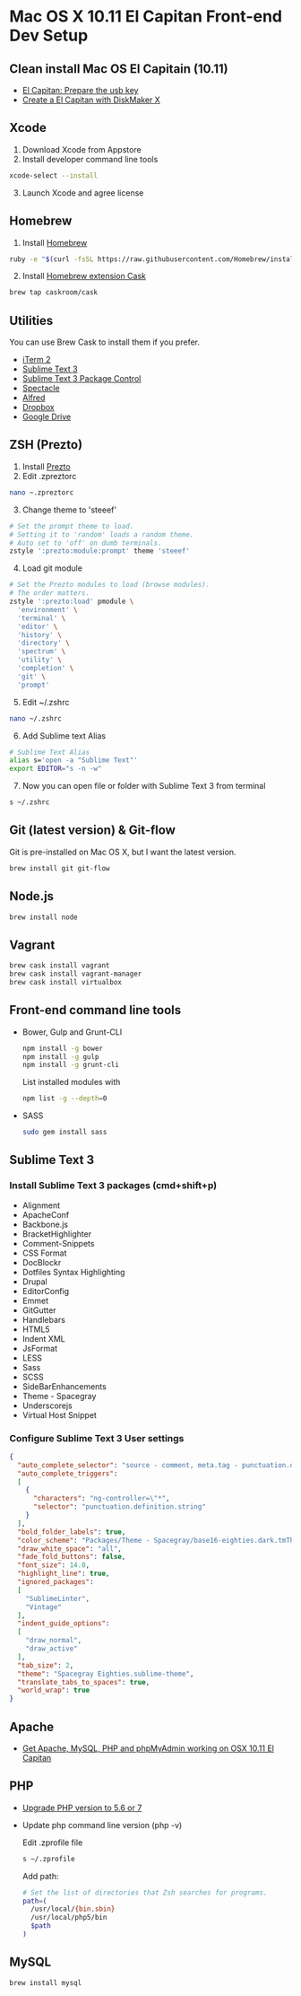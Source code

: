 # Mac OS X 10.11 El Capitan Front-end Dev Setup

## Clean install Mac OS El Capitain (10.11)

* [El Capitan: Prepare the usb key](http://www.macplanete.com/tutoriels/16680/el-capitan-creer-usb-bootable-mac-os-x-10-11)
* [Create a El Capitan with DiskMaker X](http://www.macg.co/os-x/2015/10/creez-une-clef-dinstallation-del-capitan-avec-diskmaker-x-91185)

## Xcode

1. Download Xcode from Appstore
2. Install developer command line tools
  
  ```bash
  xcode-select --install
  ```
3. Launch Xcode and agree license

## Homebrew

1. Install [Homebrew](http://brew.sh)

  ```bash
  ruby -e "$(curl -fsSL https://raw.githubusercontent.com/Homebrew/install/master/install)"
  ```
2. Install [Homebrew extension Cask](http://caskroom.io/)

  ```bash
  brew tap caskroom/cask
  ```

## Utilities

You can use Brew Cask to install them if you prefer.

* [iTerm 2](https://www.iterm2.com/)
* [Sublime Text 3](http://www.sublimetext.com/3)
* [Sublime Text 3 Package Control](https://packagecontrol.io/installation)
* [Spectacle](https://www.spectacleapp.com)
* [Alfred](https://www.alfredapp.com)
* [Dropbox](https://www.dropbox.com/fr)
* [Google Drive](https://www.google.fr/intl/fr/drive/download/)

## ZSH (Prezto)

1. Install [Prezto](https://github.com/sorin-ionescu/prezto)
2. Edit .zpreztorc

  ```bash
  nano ~.zpreztorc
  ```
3. Change theme to 'steeef'

  ```bash
  # Set the prompt theme to load.
  # Setting it to 'random' loads a random theme.
  # Auto set to 'off' on dumb terminals.
  zstyle ':prezto:module:prompt' theme 'steeef'
  ```
4. Load git module

  ```bash
  # Set the Prezto modules to load (browse modules).
  # The order matters.
  zstyle ':prezto:load' pmodule \
    'environment' \
    'terminal' \
    'editor' \
    'history' \
    'directory' \
    'spectrum' \
    'utility' \
    'completion' \
    'git' \
    'prompt'
  ```
5. Edit ~/.zshrc

  ```bash
  nano ~/.zshrc
  ```
6. Add Sublime text Alias

  ```bash
  # Sublime Text Alias
  alias s='open -a "Sublime Text"'
  export EDITOR="s -n -w"
  ```
7. Now you can open file or folder with Sublime Text 3 from terminal

  ```bash
  s ~/.zshrc
  ```

## Git (latest version) & Git-flow

Git is pre-installed on Mac OS X, but I want the latest version.

```bash
brew install git git-flow
```

## Node.js

```bash
brew install node
```

## Vagrant

```bash
brew cask install vagrant
brew cask install vagrant-manager
brew cask install virtualbox
```

## Front-end command line tools

* Bower, Gulp and Grunt-CLI

  ```bash
  npm install -g bower
  npm install -g gulp
  npm install -g grunt-cli
  ```

  List installed modules with

  ```bash
  npm list -g --depth=0
  ```

* SASS

  ```bash
  sudo gem install sass
  ```

## Sublime Text 3

### Install Sublime Text 3 packages (cmd+shift+p)

* Alignment
* ApacheConf
* Backbone.js
* BracketHighlighter
* Comment-Snippets
* CSS Format
* DocBlockr
* Dotfiles Syntax Highlighting
* Drupal
* EditorConfig
* Emmet
* GitGutter
* Handlebars
* HTML5
* Indent XML
* JsFormat
* LESS
* Sass
* SCSS
* SideBarEnhancements
* Theme - Spacegray
* Underscorejs
* Virtual Host Snippet

### Configure Sublime Text 3 User settings

```json
{
  "auto_complete_selector": "source - comment, meta.tag - punctuation.definition.tag.begin",
  "auto_complete_triggers":
  [
    {
      "characters": "ng-controller=\"*",
      "selector": "punctuation.definition.string"
    }
  ],
  "bold_folder_labels": true,
  "color_scheme": "Packages/Theme - Spacegray/base16-eighties.dark.tmTheme",
  "draw_white_space": "all",
  "fade_fold_buttons": false,
  "font_size": 14.0,
  "highlight_line": true,
  "ignored_packages":
  [
    "SublimeLinter",
    "Vintage"
  ],
  "indent_guide_options":
  [
    "draw_normal",
    "draw_active"
  ],
  "tab_size": 2,
  "theme": "Spacegray Eighties.sublime-theme",
  "translate_tabs_to_spaces": true,
  "world_wrap": true
}
```

## Apache

* [Get Apache, MySQL, PHP and phpMyAdmin working on OSX 10.11 El Capitan](http://coolestguidesontheplanet.com/get-apache-mysql-php-and-phpmyadmin-working-on-osx-10-11-el-capitan/)

## PHP

* [Upgrade PHP version to 5.6 or 7](http://coolestguidesontheplanet.com/upgrade-php-on-osx/)
* Update php command line version (php -v)

  Edit .zprofile file

  ```bash
  s ~/.zprofile
  ```
  Add path:

  ```bash
  # Set the list of directories that Zsh searches for programs.
  path=(
    /usr/local/{bin,sbin}
    /usr/local/php5/bin
    $path
  )
  ```

## MySQL

```bash
brew install mysql
```
